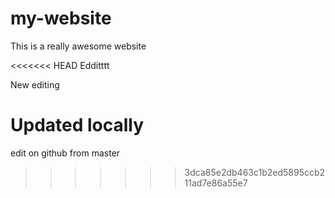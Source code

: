 # my-website
This is a really awesome website

<<<<<<< HEAD
Edditttt

New editing

Updated locally
=======
edit on github from master
>>>>>>> 3dca85e2db463c1b2ed5895ccb211ad7e86a55e7
